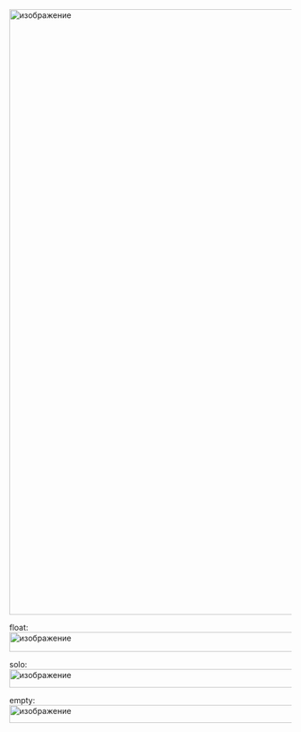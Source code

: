 <img width="1920" height="1080" alt="изображение" src="https://github.com/user-attachments/assets/c423dd49-4867-463f-9ff7-fb968e5eeffb" />

float:
<img width="1919" height="35" alt="изображение" src="https://github.com/user-attachments/assets/571f8ce9-7a26-4cc1-b3ae-112f3cc4aaf8" />

solo: 
<img width="1918" height="33" alt="изображение" src="https://github.com/user-attachments/assets/30db4921-8239-4107-b95e-be524a894998" />

empty:
<img width="1919" height="32" alt="изображение" src="https://github.com/user-attachments/assets/8ff511c2-6f5b-40b9-98fc-502c545337fb" />
